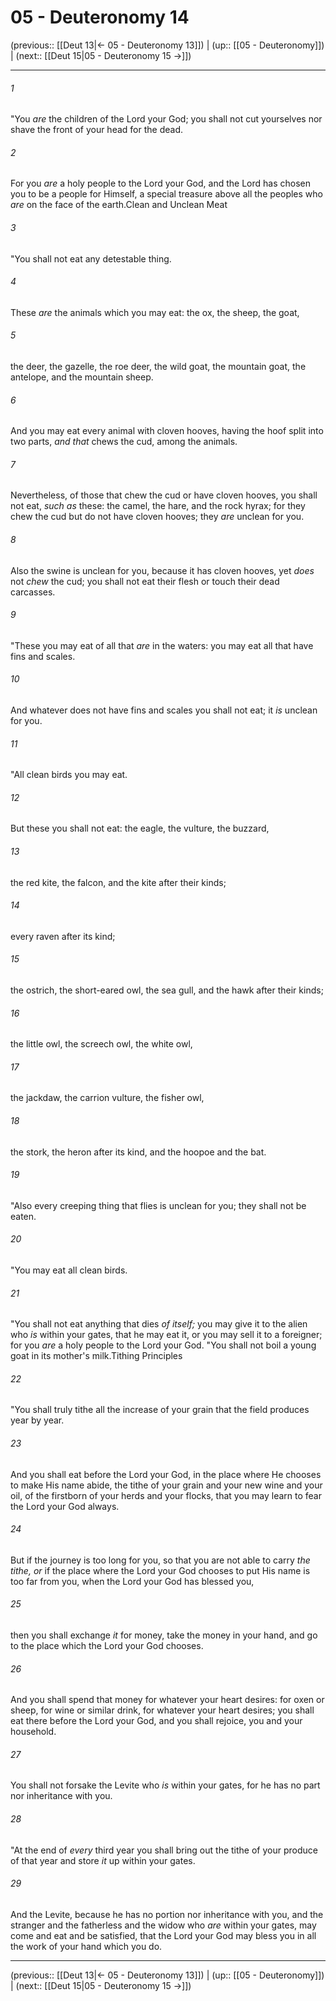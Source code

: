 # 05 - Deuteronomy 14

(previous:: [[Deut 13|← 05 - Deuteronomy 13]]) | (up:: [[05 - Deuteronomy]]) | (next:: [[Deut 15|05 - Deuteronomy 15 →]])

***


###### 1 
"You _are_ the children of the Lord your God; you shall not cut yourselves nor shave the front of your head for the dead. 

###### 2 
For you _are_ a holy people to the Lord your God, and the Lord has chosen you to be a people for Himself, a special treasure above all the peoples who _are_ on the face of the earth.Clean and Unclean Meat 

###### 3 
"You shall not eat any detestable thing. 

###### 4 
These _are_ the animals which you may eat: the ox, the sheep, the goat, 

###### 5 
the deer, the gazelle, the roe deer, the wild goat, the mountain goat, the antelope, and the mountain sheep. 

###### 6 
And you may eat every animal with cloven hooves, having the hoof split into two parts, _and that_ chews the cud, among the animals. 

###### 7 
Nevertheless, of those that chew the cud or have cloven hooves, you shall not eat, _such as_ these: the camel, the hare, and the rock hyrax; for they chew the cud but do not have cloven hooves; they _are_ unclean for you. 

###### 8 
Also the swine is unclean for you, because it has cloven hooves, yet _does_ not _chew_ the cud; you shall not eat their flesh or touch their dead carcasses. 

###### 9 
"These you may eat of all that _are_ in the waters: you may eat all that have fins and scales. 

###### 10 
And whatever does not have fins and scales you shall not eat; it _is_ unclean for you. 

###### 11 
"All clean birds you may eat. 

###### 12 
But these you shall not eat: the eagle, the vulture, the buzzard, 

###### 13 
the red kite, the falcon, and the kite after their kinds; 

###### 14 
every raven after its kind; 

###### 15 
the ostrich, the short-eared owl, the sea gull, and the hawk after their kinds; 

###### 16 
the little owl, the screech owl, the white owl, 

###### 17 
the jackdaw, the carrion vulture, the fisher owl, 

###### 18 
the stork, the heron after its kind, and the hoopoe and the bat. 

###### 19 
"Also every creeping thing that flies is unclean for you; they shall not be eaten. 

###### 20 
"You may eat all clean birds. 

###### 21 
"You shall not eat anything that dies _of itself;_ you may give it to the alien who _is_ within your gates, that he may eat it, or you may sell it to a foreigner; for you _are_ a holy people to the Lord your God. "You shall not boil a young goat in its mother's milk.Tithing Principles 

###### 22 
"You shall truly tithe all the increase of your grain that the field produces year by year. 

###### 23 
And you shall eat before the Lord your God, in the place where He chooses to make His name abide, the tithe of your grain and your new wine and your oil, of the firstborn of your herds and your flocks, that you may learn to fear the Lord your God always. 

###### 24 
But if the journey is too long for you, so that you are not able to carry _the tithe, or_ if the place where the Lord your God chooses to put His name is too far from you, when the Lord your God has blessed you, 

###### 25 
then you shall exchange _it_ for money, take the money in your hand, and go to the place which the Lord your God chooses. 

###### 26 
And you shall spend that money for whatever your heart desires: for oxen or sheep, for wine or similar drink, for whatever your heart desires; you shall eat there before the Lord your God, and you shall rejoice, you and your household. 

###### 27 
You shall not forsake the Levite who _is_ within your gates, for he has no part nor inheritance with you. 

###### 28 
"At the end of _every_ third year you shall bring out the tithe of your produce of that year and store _it_ up within your gates. 

###### 29 
And the Levite, because he has no portion nor inheritance with you, and the stranger and the fatherless and the widow who _are_ within your gates, may come and eat and be satisfied, that the Lord your God may bless you in all the work of your hand which you do.

***

(previous:: [[Deut 13|← 05 - Deuteronomy 13]]) | (up:: [[05 - Deuteronomy]]) | (next:: [[Deut 15|05 - Deuteronomy 15 →]])
